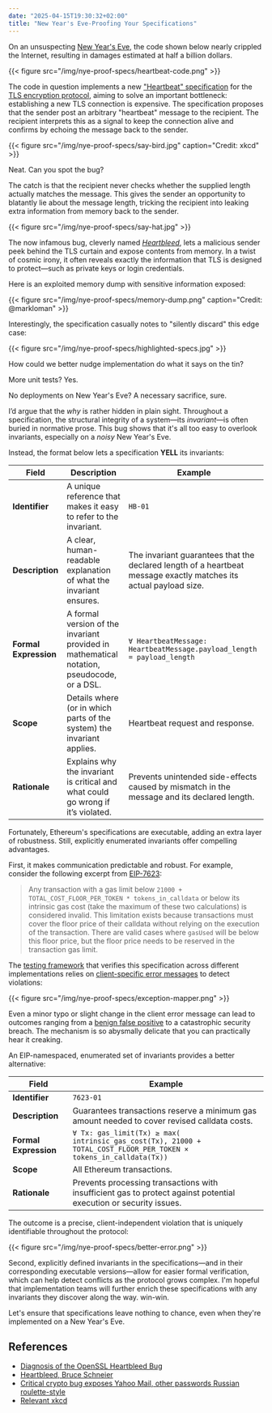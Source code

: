 ```yaml
---
date: "2025-04-15T19:30:32+02:00"
title: "New Year's Eve-Proofing Your Specifications"
---
```


On an unsuspecting [New Year's Eve](https://github.com/openssl/openssl/commit/4817504d069b4c5082161b02a22116ad75f822b1), the code shown below nearly crippled the Internet, resulting in damages estimated at half a billion dollars.

{{< figure src="/img/nye-proof-specs/heartbeat-code.png" >}}

The code in question implements a new ["Heartbeat" specification](https://www.rfc-editor.org/rfc/rfc6520) for the [TLS encryption protocol](https://en.wikipedia.org/wiki/Transport_Layer_Security), aiming to solve an important bottleneck: establishing a new TLS connection is expensive. The specification proposes that the sender post an arbitrary "heartbeat" message to the recipient. The recipient interprets this as a signal to keep the connection alive and confirms by echoing the message back to the sender.

{{< figure src="/img/nye-proof-specs/say-bird.jpg" caption="Credit: xkcd" >}}

Neat. Can you spot the bug?

The catch is that the recipient never checks whether the supplied length actually matches the message. This gives the sender an opportunity to blatantly lie about the message length, tricking the recipient into leaking extra information from memory back to the sender.

{{< figure src="/img/nye-proof-specs/say-hat.jpg" >}}

The now infamous bug, cleverly named [_Heartbleed_](https://www.heartbleed.com/), lets a malicious sender peek behind the TLS curtain and expose contents from memory. In a twist of cosmic irony, it often reveals exactly the information that TLS is designed to protect—such as private keys or login credentials.

Here is an exploited memory dump with sensitive information exposed:

{{< figure src="/img/nye-proof-specs/memory-dump.png" caption="Credit: @markloman" >}}

Interestingly, the specification casually notes to "silently discard" this edge case:

{{< figure src="/img/nye-proof-specs/highlighted-specs.jpg" >}}

How could we better nudge implementation do what it says on the tin?

More unit tests? Yes.

No deployments on New Year's Eve? A necessary sacrifice, sure.

I’d argue that the _why_ is rather hidden in plain sight. Throughout a specification, the structural integrity of a system—its _invariant_—is often buried in normative prose.
This bug shows that it's all too easy to overlook invariants, especially on a _noisy_ New Year's Eve.

Instead, the format below lets a specification **YELL** its invariants:

| Field                 | Description                                                                                | Example                                                                                                           |
| --------------------- | ------------------------------------------------------------------------------------------ | ----------------------------------------------------------------------------------------------------------------- |
| **Identifier**        | A unique reference that makes it easy to refer to the invariant.                           | `HB-01`                                                                                                           |
| **Description**       | A clear, human-readable explanation of what the invariant ensures.                         | The invariant guarantees that the declared length of a heartbeat message exactly matches its actual payload size. |
| **Formal Expression** | A formal version of the invariant provided in mathematical notation, pseudocode, or a DSL. | `∀ HeartbeatMessage: HeartbeatMessage.payload_length = payload_length`                                            |
| **Scope**             | Details where (or in which parts of the system) the invariant applies.                     | Heartbeat request and response.                                                                                   |
| **Rationale**         | Explains why the invariant is critical and what could go wrong if it’s violated.           | Prevents unintended side-effects caused by mismatch in the message and its declared length.                       |

Fortunately, Ethereum's specifications are executable, adding an extra layer of robustness.
Still, explicitly enumerated invariants offer compelling advantages.

First, it makes communication predictable and robust. For example, consider the following excerpt from [EIP-7623](https://eips.ethereum.org/EIPS/eip-7623):

> Any transaction with a gas limit below `21000 + TOTAL_COST_FLOOR_PER_TOKEN * tokens_in_calldata` or below its intrinsic
> gas cost (take the maximum of these two calculations) is considered invalid. This limitation exists because transactions
> must cover the floor price of their calldata without relying on the execution of the transaction.
> There are valid cases where `gasUsed` will be below this floor price, but the floor price needs to be reserved in
> the transaction gas limit.

The [testing framework](https://github.com/ethereum/execution-spec-tests) that verifies this specification across different implementations relies
on [client-specific error messages](https://github.com/ethereum/execution-spec-tests/blob/main/src/ethereum_clis/clis/geth.py) to detect violations:

{{< figure src="/img/nye-proof-specs/exception-mapper.png" >}}

Even a minor typo or slight change in the client error message can lead to outcomes ranging from a [benign false positive](https://github.com/ethereum/execution-spec-tests/issues/1412) to a catastrophic security breach.
The mechanism is so abysmally delicate that you can practically hear it creaking.

An EIP-namespaced, enumerated set of invariants provides a better alternative:

| Field                 | Example                                                                                                           |
| --------------------- | ----------------------------------------------------------------------------------------------------------------- |
| **Identifier**        | `7623-01`                                                                                                         |
| **Description**       | Guarantees transactions reserve a minimum gas amount needed to cover revised calldata costs.                      |
| **Formal Expression** | `∀ Tx: gas_limit(Tx) ≥ max( intrinsic_gas_cost(Tx), 21000 + TOTAL_COST_FLOOR_PER_TOKEN × tokens_in_calldata(Tx))` |
| **Scope**             | All Ethereum transactions.                                                                                        |
| **Rationale**         | Prevents processing transactions with insufficient gas to protect against potential execution or security issues. |

The outcome is a precise, client-independent violation that is uniquely identifiable throughout the protocol:

{{< figure src="/img/nye-proof-specs/better-error.png" >}}

Second, explicitly defined invariants in the specifications—and in their corresponding executable versions—allow for easier formal verification,
which can help detect conflicts as the protocol grows complex.
I'm hopeful that implementation teams will further enrich these specifications with any invariants they discover along the way. win-win.

Let's ensure that specifications leave nothing to chance, even when they're implemented on a New Year's Eve.

## References

- [Diagnosis of the OpenSSL Heartbleed Bug](https://web.archive.org/web/20141015215508/http://blog.existentialize.com/diagnosis-of-the-openssl-heartbleed-bug.html)
- [Heartbleed, Bruce Schneier](https://www.schneier.com/blog/archives/2014/04/heartbleed.html)
- [Critical crypto bug exposes Yahoo Mail, other passwords Russian roulette-style](https://arstechnica.com/information-technology/2014/04/critical-crypto-bug-exposes-yahoo-mail-passwords-russian-roulette-style/)
- [Relevant xkcd](https://xkcd.com/1354/)
